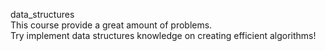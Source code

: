 data_structures  
This course provide a great amount of problems.  
Try implement data structures knowledge on creating efficient algorithms!



